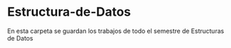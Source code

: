 # Estructura-de-Datos
En esta carpeta se guardan los trabajos de todo el semestre de Estructuras de Datos
